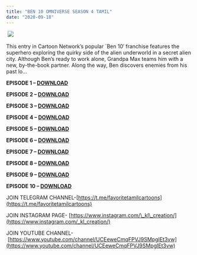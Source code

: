 ```yaml
---
title: "BEN 10 OMNIVERSE SEASON 4 TAMIL"
date: "2020-09-18"
---
```


 [![](https://1.bp.blogspot.com/-RZwXn_-PhEQ/X1Mm0lV3bkI/AAAAAAAAAbw/yr9baza8LNMRTWPY1WYnyuzFetePHtWogCLcBGAsYHQ/s320/BEN{ec34d6f8d01d0ede45b01e6d3eeb5f4ac62af10115d837c4a722207aa6a1b02d}2B10{ec34d6f8d01d0ede45b01e6d3eeb5f4ac62af10115d837c4a722207aa6a1b02d}2BOMNIVERSE{ec34d6f8d01d0ede45b01e6d3eeb5f4ac62af10115d837c4a722207aa6a1b02d}2BTAMIL{ec34d6f8d01d0ede45b01e6d3eeb5f4ac62af10115d837c4a722207aa6a1b02d}2BEPISODES{ec34d6f8d01d0ede45b01e6d3eeb5f4ac62af10115d837c4a722207aa6a1b02d}2BDOWNLOAD.jpg)](https://1.bp.blogspot.com/-RZwXn_-PhEQ/X1Mm0lV3bkI/AAAAAAAAAbw/yr9baza8LNMRTWPY1WYnyuzFetePHtWogCLcBGAsYHQ/s1440/BEN{ec34d6f8d01d0ede45b01e6d3eeb5f4ac62af10115d837c4a722207aa6a1b02d}2B10{ec34d6f8d01d0ede45b01e6d3eeb5f4ac62af10115d837c4a722207aa6a1b02d}2BOMNIVERSE{ec34d6f8d01d0ede45b01e6d3eeb5f4ac62af10115d837c4a722207aa6a1b02d}2BTAMIL{ec34d6f8d01d0ede45b01e6d3eeb5f4ac62af10115d837c4a722207aa6a1b02d}2BEPISODES{ec34d6f8d01d0ede45b01e6d3eeb5f4ac62af10115d837c4a722207aa6a1b02d}2BDOWNLOAD.jpg)

This entry in Cartoon Network’s popular \`Ben 10′ franchise features the superhero exploring the quirky side of the alien underworld in a secret alien city. Although Ben’s ready to work alone, Grandpa Max teams him with a new, by-the-book partner. Along the way, Ben discovers enemies from his past lo…

**EPISODE 1 – [DOWNLOAD](https://mega.nz/file/zl0CmaRS#fJAdCvAKmcIDE4s14u0xfVMMMNYMFZ3ZmaicIS9Ddmc)**

**EPISODE 2 – [DOWNLOAD](https://mega.nz/file/Osk2kKZa#L2pJJQ1rCUPAGE7E1jC0zbHqM6UZ9sVlWcRyUDBqVQY)**

**EPISODE 3 – [DOWNLOAD](https://mega.nz/file/Ph1SFaoB#odNeFsD1sEnKqiVIqI5naKkHpdOOH7zfsIBuylbcI1w)**

**EPISODE 4 – [DOWNLOAD](https://mega.nz/file/CpsSWC5B#L0wUNf7iOGMwaFovdydx7sKPP94fC5iB1h3zrjPMMog)**

**EPISODE 5 – [DOWNLOAD](https://mega.nz/file/Kl9mUQ5I#mvRRb7MECAB-bOSBtnOfdzNcuT0I4UHK4DGovBV-X8o)**

**EPISODE 6 – [DOWNLOAD](https://mega.nz/file/XplGQayC#rI_pD6BYO0BihxMCY7jpPKwMOEV1Cl1_noys_RwqFx4)**

**EPISODE 7 – [DOWNLOAD](https://mega.nz/file/Dh1mWQKI#ukCxps3MoDvpBIuC3Mh2mapxiru4EpZHOerIm9zxXnA)**

**EPISODE 8 – [DOWNLOAD](https://mega.nz/file/jt9ihaLL#eprq91-OEbYwNzeCnUzLAF-OiL4HFToD4mHuBk3fkNU)**

**EPISODE 9 – [DOWNLOAD](https://mega.nz/file/vt0ywQDQ#a2hBCHo_m1Ao8RGjZwJK7o67JZei7QsaTcIfN8zkaLI)**

**EPISODE 10 – [DOWNLOAD](https://mega.nz/file/mwkUQQTI#EnCdCZ51L8oWzBnLbkrQa9kPG4h9el6RbWFVX0wgv1g)**

JOIN TELEGRAM CHANNEL-[https://t.me/favoritetamilcartoons](https://t.me/favoritetamilcartoons)

JOIN INSTAGRAM PAGE- [https://www.instagram.com/\_kl\_creation/](https://www.instagram.com/_kl_creation/)

JOIN YOUTUBE CHANNEL- [https://www.youtube.com/channel/UCEeweCmqFPVJ9SMpgIEt3vw](https://www.youtube.com/channel/UCEeweCmqFPVJ9SMpgIEt3vw)
